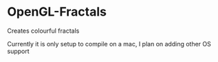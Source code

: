 # OpenGL-Fractals
Creates colourful fractals

Currently it is only setup to compile on a mac, I plan on adding other OS support
